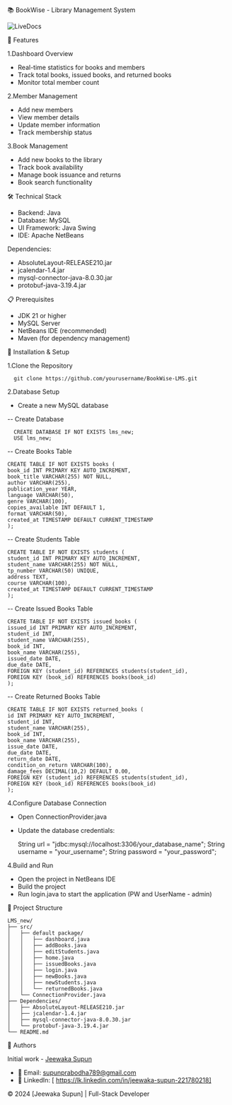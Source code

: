 📚 BookWise - Library Management System

![LiveDocs](./screenshots/livedocs.png)

🌟 Features

1.Dashboard Overview

- Real-time statistics for books and members
- Track total books, issued books, and returned books
- Monitor total member count


2.Member Management

- Add new members
- View member details
- Update member information
- Track membership status


3.Book Management

- Add new books to the library
- Track book availability
- Manage book issuance and returns
- Book search functionality

🛠️ Technical Stack

- Backend: Java
- Database: MySQL
- UI Framework: Java Swing
- IDE: Apache NetBeans

Dependencies:

- AbsoluteLayout-RELEASE210.jar
- jcalendar-1.4.jar
- mysql-connector-java-8.0.30.jar
- protobuf-java-3.19.4.jar

📋 Prerequisites

- JDK 21 or higher
- MySQL Server
- NetBeans IDE (recommended)
- Maven (for dependency management)

🚀 Installation & Setup

1.Clone the Repository

      git clone https://github.com/yourusername/BookWise-LMS.git
      
2.Database Setup

- Create a new MySQL database

-- Create Database

      CREATE DATABASE IF NOT EXISTS lms_new;
      USE lms_new;

-- Create Books Table

    CREATE TABLE IF NOT EXISTS books (
    book_id INT PRIMARY KEY AUTO_INCREMENT,
    book_title VARCHAR(255) NOT NULL,
    author VARCHAR(255),
    publication_year YEAR,
    language VARCHAR(50),
    genre VARCHAR(100),
    copies_available INT DEFAULT 1,
    format VARCHAR(50),
    created_at TIMESTAMP DEFAULT CURRENT_TIMESTAMP
    );

-- Create Students Table

    CREATE TABLE IF NOT EXISTS students (
    student_id INT PRIMARY KEY AUTO_INCREMENT,
    student_name VARCHAR(255) NOT NULL,
    tp_number VARCHAR(50) UNIQUE,
    address TEXT,
    course VARCHAR(100),
    created_at TIMESTAMP DEFAULT CURRENT_TIMESTAMP
    );

-- Create Issued Books Table

    CREATE TABLE IF NOT EXISTS issued_books (
    issued_id INT PRIMARY KEY AUTO_INCREMENT,
    student_id INT,
    student_name VARCHAR(255),
    book_id INT,
    book_name VARCHAR(255),
    issued_date DATE,
    due_date DATE,
    FOREIGN KEY (student_id) REFERENCES students(student_id),
    FOREIGN KEY (book_id) REFERENCES books(book_id)
    );

-- Create Returned Books Table

    CREATE TABLE IF NOT EXISTS returned_books (
    id INT PRIMARY KEY AUTO_INCREMENT,
    student_id INT,
    student_name VARCHAR(255),
    book_id INT,
    book_name VARCHAR(255),
    issue_date DATE,
    due_date DATE,
    return_date DATE,
    condition_on_return VARCHAR(100),
    damage_fees DECIMAL(10,2) DEFAULT 0.00,
    FOREIGN KEY (student_id) REFERENCES students(student_id),
    FOREIGN KEY (book_id) REFERENCES books(book_id)
    );
    
4.Configure Database Connection

- Open ConnectionProvider.java
- Update the database credentials:
 
     String url = "jdbc:mysql://localhost:3306/your_database_name";
     String username = "your_username";
     String password = "your_password";

4.Build and Run

- Open the project in NetBeans IDE
- Build the project
- Run login.java to start the application (PW and UserName - admin)

📁 Project Structure

    LMS_new/
    ├── src/
    │   ├── default package/
    │   │   ├── dashboard.java
    │   │   ├── addBooks.java
    │   │   ├── editStudents.java
    │   │   ├── home.java
    │   │   ├── issuedBooks.java
    │   │   ├── login.java
    │   │   ├── newBooks.java
    │   │   ├── newStudents.java
    │   │   └── returnedBooks.java
    │   └── ConnectionProvider.java
    ├── Dependencies/
    │   ├── AbsoluteLayout-RELEASE210.jar
    │   ├── jcalendar-1.4.jar
    │   ├── mysql-connector-java-8.0.30.jar
    │   └── protobuf-java-3.19.4.jar
    └── README.md

👥 Authors

Initial work - [Jeewaka Supun](https://github.com/J33WAKASUPUN)

- 📧 Email: supunprabodha789@gmail.com
- 🔗 LinkedIn: [ https://lk.linkedin.com/in/jeewaka-supun-221780218]



© 2024 [Jeewaka Supun] | Full-Stack Developer






